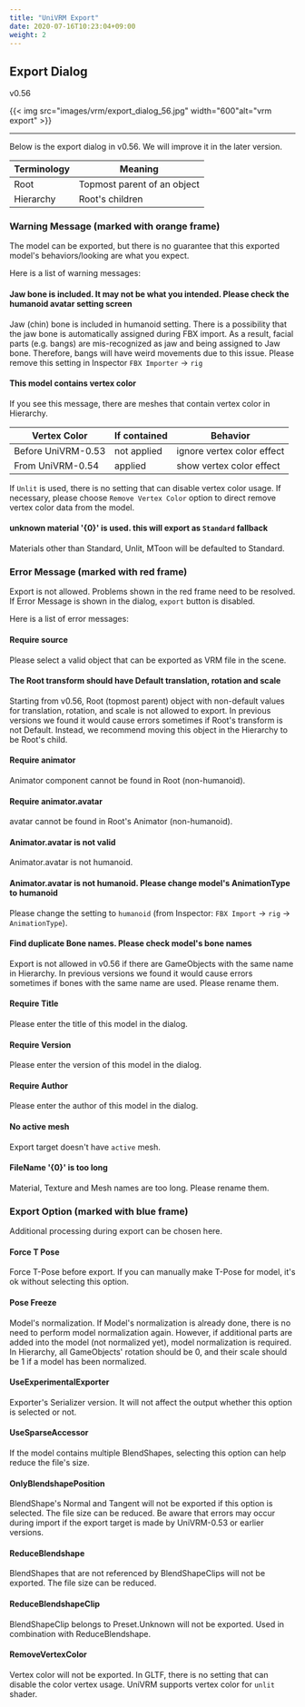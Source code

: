 ```yaml
---
title: "UniVRM Export"
date: 2020-07-16T10:23:04+09:00
weight: 2
---
```


## Export Dialog

v0.56

{{< img src="images/vrm/export_dialog_56.jpg" width="600"alt="vrm export" >}}
<hr>

Below is the export dialog in v0.56.
We will improve it in the later version.

| Terminology  | Meaning                       |
|--------------|-------------------------------|
| Root         | Topmost parent of an object   |
| Hierarchy    | Root's children               |

### Warning Message (marked with orange frame)

The model can be exported, but there is no guarantee that this exported model's behaviors/looking are what you expect.

Here is a list of warning messages:

#### Jaw bone is included. It may not be what you intended. Please check the humanoid avatar setting screen 

Jaw (chin) bone is included in humanoid setting.
There is a possibility that the jaw bone is automatically assigned during FBX import. 
As a result, facial parts (e.g. bangs) are mis-recognized as jaw and being assigned to Jaw bone.
Therefore, bangs will have weird movements due to this issue.
Please remove this setting in Inspector `FBX Importer` -> `rig`

#### This model contains vertex color

If you see this message, there are meshes that contain vertex color in Hierarchy.

| Vertex Color       | If contained | Behavior                     |
|--------------------|--------------|------------------------------|
| Before UniVRM-0.53 | not applied  | ignore vertex color effect   |
| From UniVRM-0.54   | applied      | show vertex color effect     |

If `Unlit` is used, there is no setting that can disable vertex color usage.
If necessary, please choose `Remove Vertex Color` option to direct remove vertex color data from the model.

#### unknown material '{0}' is used. this will export as `Standard` fallback 

Materials other than Standard, Unlit, MToon will be defaulted to Standard.

### Error Message (marked with red frame)

Export is not allowed. Problems shown in the red frame need to be resolved.
If Error Message is shown in the dialog, `export` button is disabled.

Here is a list of error messages:

#### Require source

Please select a valid object that can be exported as VRM file in the scene.

#### The Root transform should have Default translation, rotation and scale

Starting from v0.56, Root (topmost parent) object with non-default values for translation, rotation, and scale is not allowed to export.
In previous versions we found it would cause errors sometimes if Root's transform is not Default.
Instead, we recommend moving this object in the Hierarchy to be Root's child.

#### Require animator

Animator component cannot be found in Root (non-humanoid).

#### Require animator.avatar

avatar cannot be found in Root's Animator (non-humanoid).

#### Animator.avatar is not valid

Animator.avatar is not humanoid.

#### Animator.avatar is not humanoid. Please change model's AnimationType to humanoid

Please change the setting to `humanoid` (from Inspector: `FBX Import` -> `rig` -> `AnimationType`).

#### Find duplicate Bone names. Please check model's bone names

Export is not allowed in v0.56 if there are GameObjects with the same name in Hierarchy.
In previous versions we found it would cause errors sometimes if bones with the same name are used.
Please rename them.

#### Require Title

Please enter the title of this model in the dialog.

#### Require Version

Please enter the version of this model in the dialog.

#### Require Author

Please enter the author of this model in the dialog.

#### No active mesh

Export target doesn't have `active` mesh.

#### FileName '{0}' is too long

Material, Texture and Mesh names are too long.
Please rename them.

### Export Option (marked with blue frame)

Additional processing during export can be chosen here.

#### Force T Pose

Force T-Pose before export.
If you can manually make T-Pose for model, it's ok without selecting this option.

#### Pose Freeze

Model's normalization.
If Model's normalization is already done, there is no need to perform model normalization again. 
However, if additional parts are added into the model (not normalized yet), model normalization is required.
In Hierarchy, all GameObjects' rotation should be 0, and their scale should be 1 if a model has been normalized.

#### UseExperimentalExporter

Exporter's Serializer version.
It will not affect the output whether this option is selected or not.

#### UseSparseAccessor

If the model contains multiple BlendShapes, selecting this option can help reduce the file's size.

#### OnlyBlendshapePosition

BlendShape's Normal and Tangent will not be exported if this option is selected.
The file size can be reduced.
Be aware that errors may occur during import if the export target is made by UniVRM-0.53 or earlier versions.

#### ReduceBlendshape

BlendShapes that are not referenced by BlendShapeClips will not be exported.
The file size can be reduced.

#### ReduceBlendshapeClip

BlendShapeClip belongs to Preset.Unknown will not be exported.
Used in combination with ReduceBlendshape.

#### RemoveVertexColor

Vertex color will not be exported.
In GLTF, there is no setting that can disable the color vertex usage.
UniVRM supports vertex color for `unlit` shader.
